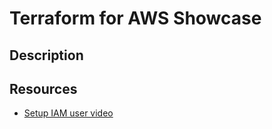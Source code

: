 # Terraform for AWS Showcase
## Description

## Resources
- [Setup IAM user video](https://www.youtube.com/watch?v=HuE-QhrmE1c)
